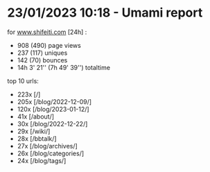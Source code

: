 # 23/01/2023 10:18 - Umami report
for www.shifeiti.com [24h] :

 - 908 (490) page views
 - 237 (117) uniques
 - 142 (70) bounces
 - 14h 3' 21'' (7h 49' 39'') totaltime


top 10 urls:
 - 223x [/]
 - 205x [/blog/2022-12-09/]
 - 120x [/blog/2023-01-12/]
 - 41x [/about/]
 - 30x [/blog/2022-12-22/]
 - 29x [/wiki/]
 - 28x [/bbtalk/]
 - 27x [/blog/archives/]
 - 26x [/blog/categories/]
 - 24x [/blog/tags/]


